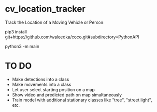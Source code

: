 # cv_location_tracker
Track the Location of a Moving Vehicle or Person

pip3 install git+https://github.com/waleedka/coco.git#subdirectory=PythonAPI

python3 -m main


# TO DO
- Make detections into a class
- Make movements into a class
- Let user select starting position on a map
- Show video and predicted path on map simultaneously
- Train model with additional stationary classes like "tree", "street light", etc.
